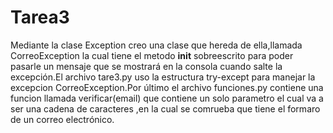 # Tarea3

Mediante la clase Exception creo una clase que hereda de ella,llamada CorreoException la cual tiene el metodo __init__ sobreescrito para poder pasarle un mensaje que se mostrará en la consola cuando salte la excepción.El archivo tare3.py uso la estructura try-except para manejar la excepcion CorreoException.Por último el archivo funciones.py contiene una funcion llamada verificar(email) que contiene un solo parametro el cual va a ser una cadena de caracteres ,en la cual se comrueba que tiene el formaro de un correo electrónico.
